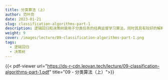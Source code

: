 ```yaml
---
title: 分类算法（上）
author: 范叶亮
date: 2023-01-21
slug: classification-algorithms-part-1
description: 逻辑回归和决策树是用于分类任务的经典监督学习算法，同时其具有较好的解释性。
weight: 9
cover: /images/lecture/09-classification-algorithms-part-1.png
tags:
  - 逻辑回归
  - 决策树
---
```


{{< pdf-viewer url="https://ds-r-cdn.leovan.tech/lecture/09-classification-algorithms-part-1.pdf" title="09 - 分类算法（上）">}}
